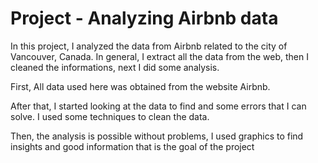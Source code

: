 # Project - Analyzing Airbnb data
In this project, I analyzed the data from Airbnb related to the city of Vancouver, Canada. 
In general, I extract all the data from the web, then I cleaned the informations, next I did some analysis.

First, All data used here was obtained from the website Airbnb.

After that, I started looking at the data to find and some errors that I can solve. I used some techniques to clean the data.

Then, the analysis is possible without problems, I used graphics to find insights and good information that is the goal of the project

